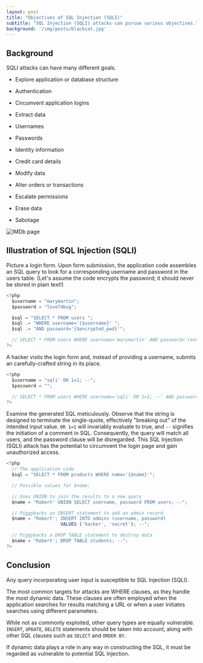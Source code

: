 ```yaml
---
layout: post
title: "Objectives of SQL Injection (SQLI)"
subtitle: "SQL Injection (SQLI) attacks can pursue various objectives."
background: '/img/posts/blackcat.jpg'
---
```


## Background

SQLI attacks can have many different goals.

- Explore application or database structure

- Authentication

- Circumvent application logins
- Extract data

- Usernames
- Passwords
- Identity information
- Credit card details
- Modify data

- Alter orders or transactions
- Escalate permissions
- Erase data

- Sabotage

![IMDb page](/img/posts/programmer_eye.jpg)

## Illustration of SQL Injection (SQLI)

Picture a login form. Upon form submission, the application code assembles an SQL query to look for a corresponding username and password in the users table. (Let's assume the code encrypts the password; it should never be stored in plain text!)

```javascript
<?php
  $username = "marymartin";
  $password = "love74bug";

  $sql = "SELECT * FROM users ";
  $sql .= "WHERE username='{$username}' ";
  $sql .= "AND password='{$encrypted_pwd}'";

  // SELECT * FROM users WHERE username='marymartin' AND password='(encrypted)'
?>
```
A hacker visits the login form and, instead of providing a username, submits an carefully-crafted string in its place.

```javascript
<?php
  $username = "sqli' OR 1=1; --";
  $password = "";

  // SELECT * FROM users WHERE username='sqli' OR 1=1; --' AND password=''
?>
```

Examine the generated SQL meticulously. Observe that the string is designed to terminate the single-quote, effectively "breaking out" of the intended input value. ``OR 1=1`` will invariably evaluate to true, and ``--`` signifies the initiation of a comment in SQL. Consequently, the query will match all users, and the password clause will be disregarded. This SQL Injection (SQLI) attack has the potential to circumvent the login page and gain unauthorized access.

```javascript
<?php
  // The application code
  $sql = "SELECT * FROM products WHERE name='{$name}'";

  // Possible values for $name:

  // Uses UNION to join the results to a new query
  $name = "Robert' UNION SELECT username, password FROM users; --";

  // Piggybacks an INSERT statement to add an admin record
  $name = "Robert'; INSERT INTO admins (username, password)
                    VALUES ('hacker', 'secret'); --";

  // Piggybacks a DROP TABLE statement to destroy data
  $name = "Robert'; DROP TABLE students; --";
?>
```
## Conclusion

Any query incorporating user input is susceptible to SQL Injection (SQLI).

The most common targets for attacks are WHERE clauses, as they handle the most dynamic data. These clauses are often employed when the application searches for results matching a URL or when a user initiates searches using different parameters.

While not as commonly exploited, other query types are equally vulnerable. ``INSERT``, ``UPDATE``, ``DELETE`` statements should be taken into account, along with other SQL clauses such as ``SELECT`` and ``ORDER BY``.

If dynamic data plays a role in any way in constructing the SQL, it must be regarded as vulnerable to potential SQL Injection.







